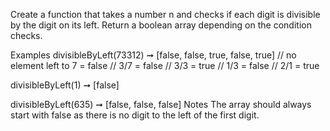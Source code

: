 Create a function that takes a number n and checks if each digit is divisible by the digit on its left. Return a boolean array depending on the condition checks.

Examples
divisibleByLeft(73312) ➞ [false, false, true, false, true]
// no element left to 7 = false
// 3/7 = false
// 3/3 = true
// 1/3 = false
// 2/1 = true

divisibleByLeft(1) ➞ [false]

divisibleByLeft(635) ➞ [false, false, false]
Notes
The array should always start with false as there is no digit to the left of the first digit.